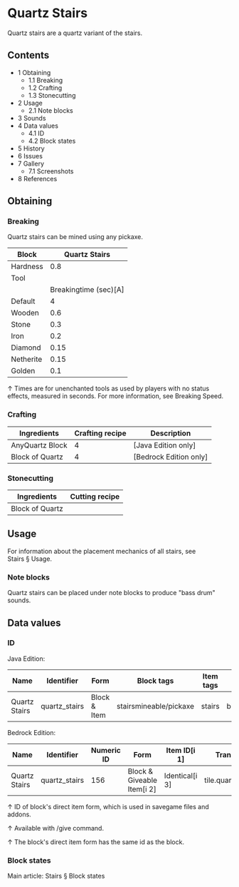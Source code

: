 # Quartz Stairs
Quartz stairs are a quartz variant of the stairs.

## Contents
- 1 Obtaining
	- 1.1 Breaking
	- 1.2 Crafting
	- 1.3 Stonecutting
- 2 Usage
	- 2.1 Note blocks
- 3 Sounds
- 4 Data values
	- 4.1 ID
	- 4.2 Block states
- 5 History
- 6 Issues
- 7 Gallery
	- 7.1 Screenshots
- 8 References

## Obtaining
### Breaking
Quartz stairs can be mined using any pickaxe.

| Block     | Quartz Stairs         |
|-----------|-----------------------|
| Hardness  | 0.8                   |
| Tool      |                       |
|           | Breakingtime (sec)[A] |
| Default   | 4                     |
| Wooden    | 0.6                   |
| Stone     | 0.3                   |
| Iron      | 0.2                   |
| Diamond   | 0.15                  |
| Netherite | 0.15                  |
| Golden    | 0.1                   |


↑ Times are for unenchanted tools as used by players with no status effects, measured in seconds. For more information, see Breaking Speed.


### Crafting
| Ingredients     | Crafting recipe | Description              |
|-----------------|-----------------|--------------------------|
| AnyQuartz Block | 4               | ‌[Java Edition  only]    |
| Block of Quartz | 4               | ‌[Bedrock Edition  only] |

### Stonecutting
| Ingredients     | Cutting recipe |
|-----------------|----------------|
| Block of Quartz |                |

## Usage
For information about the placement mechanics of all stairs, see Stairs § Usage.

### Note blocks
Quartz stairs can be placed under note blocks to produce "bass drum" sounds.

## Data values
### ID
Java Edition:

| Name          | Identifier    | Form         | Block tags             | Item tags | Translation key               |
|---------------|---------------|--------------|------------------------|-----------|-------------------------------|
| Quartz Stairs | quartz_stairs | Block & Item | stairsmineable/pickaxe | stairs    | block.minecraft.quartz_stairs |

Bedrock Edition:

| Name          | Identifier    | Numeric ID | Form                       | Item ID[i 1]   | Translation key         |
|---------------|---------------|------------|----------------------------|----------------|-------------------------|
| Quartz Stairs | quartz_stairs | 156        | Block & Giveable Item[i 2] | Identical[i 3] | tile.quartz_stairs.name |


↑ ID of block's direct item form, which is used in savegame files and addons.

↑ Available with /give command.

↑ The block's direct item form has the same id as the block.


### Block states
Main article: Stairs § Block states

